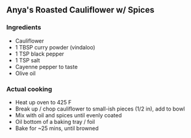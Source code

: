 ## Anya's Roasted Cauliflower w/ Spices

### Ingredients
- Cauliflower
- 1 TBSP curry powder (vindaloo)
- 1 TSP black pepper
- 1 TSP salt
- Cayenne pepper to taste
- Olive oil

### Actual cooking
- Heat up oven to 425 F
- Break up / chop cauliflower to small-ish pieces (1/2 in), add to bowl
- Mix with oil and spices until evenly coated
- Oil bottom of a baking tray / foil
- Bake for ~25 mins, until browned
